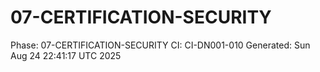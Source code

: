 # 07-CERTIFICATION-SECURITY
Phase: 07-CERTIFICATION-SECURITY
CI: CI-DN001-010
Generated: Sun Aug 24 22:41:17 UTC 2025

